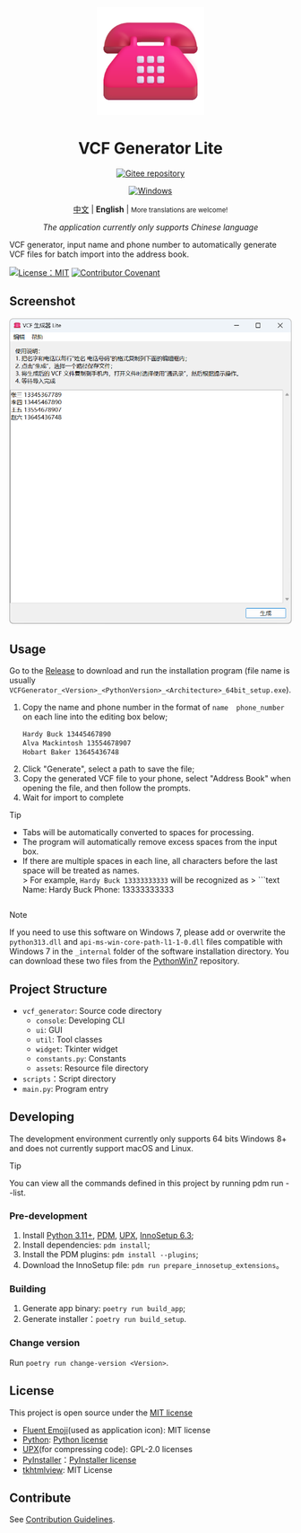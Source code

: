 <div align="center">
<img src="./docs/images/icon.png" width="192"/>

# VCF Generator Lite

[![Gitee repository](https://img.shields.io/badge/Gitee-repository-C71D23?logo=gitee)](https://gitee.com/HelloTool/VCFGeneratorLiteForTkinter)

[![Windows](https://img.shields.io/badge/Windows-exe-%232863C5?logo=windows)][ReleaseInGitee]

[中文](./README.zh.md) |
**English** |
<small>More translations are welcome!</small>

_The application currently only supports Chinese language_

</div>

VCF generator, input name and phone number to automatically generate VCF files for batch import into the address book.

[![License：MIT](https://img.shields.io/badge/license-MIT-green)](./LICENSE)
[![Contributor Covenant](https://img.shields.io/badge/Contributor%20Covenant-2.1-4baaaa.svg)](./CODE_OF_CONDUCT.md)

## Screenshot

<img src="./docs/images/screenshots/Snipaste_2024-06-17_04-06-51.png" width="600" alt="Snipaste_2024-06-17_04-06-51.png" />

## Usage

Go to the [Release][ReleaseInGitee] to download and run the installation program (file name is usually
`VCFGenerator_<Version>_<PythonVersion>_<Architecture>_64bit_setup.exe`).

1. Copy the name and phone number in the format of `name  phone_number` on each line into the editing box below;
   ```text
   Hardy Buck 13445467890
   Alva Mackintosh 13554678907
   Hobart Baker 13645436748
   ```
2. Click "Generate", select a path to save the file;
3. Copy the generated VCF file to your phone, select "Address Book" when opening the file, and then follow the prompts.
4. Wait for import to complete

> [!TIP]
>
> - Tabs will be automatically converted to spaces for processing.
> - The program will automatically remove excess spaces from the input box.
> - If there are multiple spaces in each line, all characters before the last space will be treated as names.\
    > For example, `Hardy Buck 13333333333` will be recognized as
    >   ```text
>   Name: Hardy Buck
>   Phone: 13333333333
>   ```

> [!NOTE]
>
> If you need to use this software on Windows 7, please add or overwrite the `python313.dll` and
`api-ms-win-core-path-l1-1-0.dll` files compatible with Windows 7 in the
`_internal` folder of the software installation directory. You can download these two files from the [PythonWin7](https://github.com/adang1345/PythonWin7) repository.

## Project Structure

- `vcf_generator`: Source code directory
    - `console`: Developing CLI
    - `ui`: GUI
    - `util`: Tool classes
    - `widget`: Tkinter widget
    - `constants.py`: Constants
  - `assets`: Resource file directory
- `scripts`：Script directory
- `main.py`: Program entry

## Developing

The development environment currently only supports 64 bits Windows 8+ and does not currently support macOS and Linux.

> [!TIP]
>
> You can view all the commands defined in this project by running pdm run --list.

### Pre-development

1. Install [Python 3.11+](https://www.python.org/), [PDM](https://pdm-project.org/zh-cn/latest/), [UPX](https://upx.github.io/), [InnoSetup 6.3](https://jrsoftware.org/isinfo.php);
2. Install dependencies: `pdm install`;
3. Install the PDM plugins: `pdm install --plugins`;
4. Download the InnoSetup file: `pdm run prepare_innosetup_extensions`。

### Building

1. Generate app binary: `poetry run build_app`;
2. Generate installer：`poetry run build_setup`.

### Change version

Run `poetry run change-version <Version>`.

## License

This project is open source under the [MIT license](./LICENSE)

- [Fluent Emoji](https://github.com/microsoft/fluentui-emoji)(used as application icon): MIT license
- [Python](https://www.python.org/): [Python license](https://docs.python.org/3/license.html)
- [UPX](https://upx.github.io/)(for compressing code): GPL-2.0 licenses
- [PyInstaller](https://pyinstaller.org/en/stable/)：[PyInstaller license](https://pyinstaller.org/en/stable/license.html)
- [tkhtmlview](https://github.com/bauripalash/tkhtmlview): MIT License

## Contribute

See [Contribution Guidelines](./CONTRIBUTING.zh.md).

[ReleaseInGitee]: https://gitee.com/HelloTool/VCFGeneratorLiteForTkinter/releases/latest
